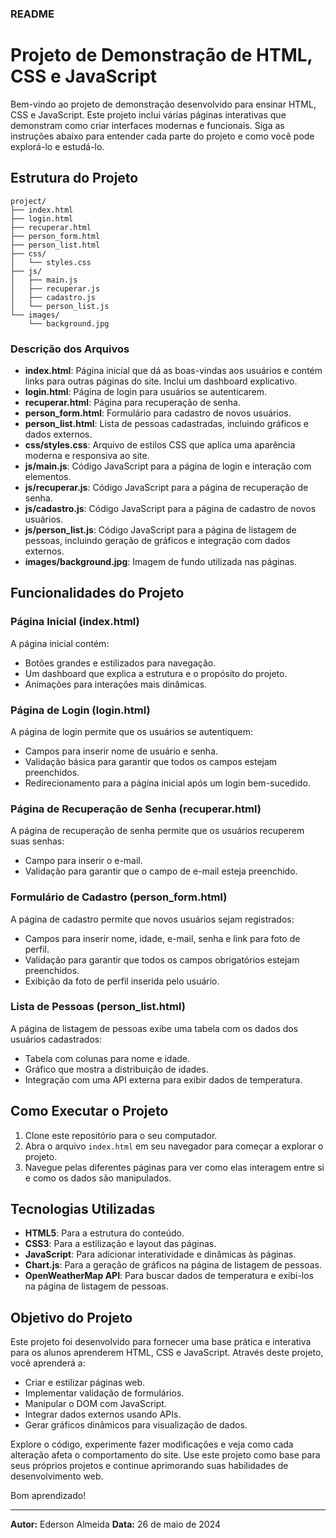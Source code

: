### README

# Projeto de Demonstração de HTML, CSS e JavaScript

Bem-vindo ao projeto de demonstração desenvolvido para ensinar HTML, CSS e JavaScript. Este projeto inclui várias páginas interativas que demonstram como criar interfaces modernas e funcionais. Siga as instruções abaixo para entender cada parte do projeto e como você pode explorá-lo e estudá-lo.

## Estrutura do Projeto

```
project/
├── index.html
├── login.html
├── recuperar.html
├── person_form.html
├── person_list.html
├── css/
│   └── styles.css
├── js/
│   ├── main.js
│   ├── recuperar.js
│   ├── cadastro.js
│   └── person_list.js
└── images/
    └── background.jpg
```

### Descrição dos Arquivos

- **index.html**: Página inicial que dá as boas-vindas aos usuários e contém links para outras páginas do site. Inclui um dashboard explicativo.
- **login.html**: Página de login para usuários se autenticarem.
- **recuperar.html**: Página para recuperação de senha.
- **person_form.html**: Formulário para cadastro de novos usuários.
- **person_list.html**: Lista de pessoas cadastradas, incluindo gráficos e dados externos.
- **css/styles.css**: Arquivo de estilos CSS que aplica uma aparência moderna e responsiva ao site.
- **js/main.js**: Código JavaScript para a página de login e interação com elementos.
- **js/recuperar.js**: Código JavaScript para a página de recuperação de senha.
- **js/cadastro.js**: Código JavaScript para a página de cadastro de novos usuários.
- **js/person_list.js**: Código JavaScript para a página de listagem de pessoas, incluindo geração de gráficos e integração com dados externos.
- **images/background.jpg**: Imagem de fundo utilizada nas páginas.

## Funcionalidades do Projeto

### Página Inicial (index.html)

A página inicial contém:
- Botões grandes e estilizados para navegação.
- Um dashboard que explica a estrutura e o propósito do projeto.
- Animações para interações mais dinâmicas.

### Página de Login (login.html)

A página de login permite que os usuários se autentiquem:
- Campos para inserir nome de usuário e senha.
- Validação básica para garantir que todos os campos estejam preenchidos.
- Redirecionamento para a página inicial após um login bem-sucedido.

### Página de Recuperação de Senha (recuperar.html)

A página de recuperação de senha permite que os usuários recuperem suas senhas:
- Campo para inserir o e-mail.
- Validação para garantir que o campo de e-mail esteja preenchido.

### Formulário de Cadastro (person_form.html)

A página de cadastro permite que novos usuários sejam registrados:
- Campos para inserir nome, idade, e-mail, senha e link para foto de perfil.
- Validação para garantir que todos os campos obrigatórios estejam preenchidos.
- Exibição da foto de perfil inserida pelo usuário.

### Lista de Pessoas (person_list.html)

A página de listagem de pessoas exibe uma tabela com os dados dos usuários cadastrados:
- Tabela com colunas para nome e idade.
- Gráfico que mostra a distribuição de idades.
- Integração com uma API externa para exibir dados de temperatura.

## Como Executar o Projeto

1. Clone este repositório para o seu computador.
2. Abra o arquivo `index.html` em seu navegador para começar a explorar o projeto.
3. Navegue pelas diferentes páginas para ver como elas interagem entre si e como os dados são manipulados.

## Tecnologias Utilizadas

- **HTML5**: Para a estrutura do conteúdo.
- **CSS3**: Para a estilização e layout das páginas.
- **JavaScript**: Para adicionar interatividade e dinâmicas às páginas.
- **Chart.js**: Para a geração de gráficos na página de listagem de pessoas.
- **OpenWeatherMap API**: Para buscar dados de temperatura e exibi-los na página de listagem de pessoas.

## Objetivo do Projeto

Este projeto foi desenvolvido para fornecer uma base prática e interativa para os alunos aprenderem HTML, CSS e JavaScript. Através deste projeto, você aprenderá a:
- Criar e estilizar páginas web.
- Implementar validação de formulários.
- Manipular o DOM com JavaScript.
- Integrar dados externos usando APIs.
- Gerar gráficos dinâmicos para visualização de dados.

Explore o código, experimente fazer modificações e veja como cada alteração afeta o comportamento do site. Use este projeto como base para seus próprios projetos e continue aprimorando suas habilidades de desenvolvimento web.

Bom aprendizado!

---
**Autor:** Ederson Almeida
**Data:** 26 de maio de 2024
